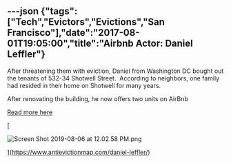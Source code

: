 ---json
{"tags":["Tech","Evictors","Evictions","San Francisco"],"date":"2017-08-01T19:05:00","title":"Airbnb Actor: Daniel Leffler"}
---

After threatening them with eviction, Daniel from Washington DC bought out the tenants of 532-34 Shotwell Street.  According to neighbors, one family had resided in their home on Shotwell for many years.  

After renovating the building, he now offers two units on AirBnb

[Read more here](https://www.antievictionmap.com/daniel-leffler/)

[

![Screen Shot 2019-08-06 at 12.02.58 PM.png](/assets/uploads/Screen+Shot+2019-08-06+at+12.02.58+PM.png)

](https://www.antievictionmap.com/daniel-leffler/)